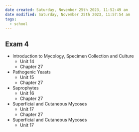 ```yaml
---
date created: Saturday, November 25th 2023, 11:52:49 am
date modified: Saturday, November 25th 2023, 11:57:54 am
tags:
  - school
---
```

## Exam 4
- Introduction to Mycology, Specimen Collection and Culture  
	- Unit 14  
	- Chapter 27  
- Pathogenic Yeasts  
	- Unit 15  
	- Chapter 27  
- Saprophytes  
	- Unit 16  
	- Chapter 27  
- Superficial and Cutaneous Mycoses  
	- Unit 17  
	- Chapter 27  
- Superficial and Cutaneous Mycoses  
	- Unit 17